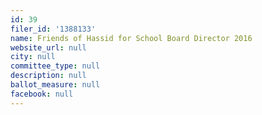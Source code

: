 ```yaml
---
id: 39
filer_id: '1388133'
name: Friends of Hassid for School Board Director 2016
website_url: null
city: null
committee_type: null
description: null
ballot_measure: null
facebook: null
---
```


